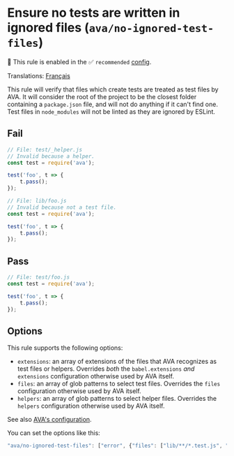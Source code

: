 # Ensure no tests are written in ignored files (`ava/no-ignored-test-files`)

💼 This rule is enabled in the ✅ `recommended` [config](https://github.com/avajs/eslint-plugin-ava#recommended-config).

<!-- end auto-generated rule header -->

Translations: [Français](https://github.com/avajs/ava-docs/blob/main/fr_FR/related/eslint-plugin-ava/docs/rules/no-ignored-test-files.md)

This rule will verify that files which create tests are treated as test files by AVA. It will consider the root of the project to be the closest folder containing a `package.json` file, and will not do anything if it can't find one. Test files in `node_modules` will not be linted as they are ignored by ESLint.

## Fail

```js
// File: test/_helper.js
// Invalid because a helper.
const test = require('ava');

test('foo', t => {
	t.pass();
});

// File: lib/foo.js
// Invalid because not a test file.
const test = require('ava');

test('foo', t => {
	t.pass();
});
```

## Pass

```js
// File: test/foo.js
const test = require('ava');

test('foo', t => {
	t.pass();
});
```

## Options

This rule supports the following options:

* `extensions`: an array of extensions of the files that AVA recognizes as test files or helpers. Overrides *both* the `babel.extensions` *and* `extensions` configuration otherwise used by AVA itself.
* `files`: an array of glob patterns to select test files. Overrides the `files` configuration otherwise used by AVA itself.
* `helpers`: an array of glob patterns to select helper files. Overrides the `helpers` configuration otherwise used by AVA itself.

See also [AVA's configuration](https://github.com/avajs/ava/blob/main/docs/06-configuration.md#options).

You can set the options like this:

```js
"ava/no-ignored-test-files": ["error", {"files": ["lib/**/*.test.js", "utils/**/*.test.js"]}]
```
